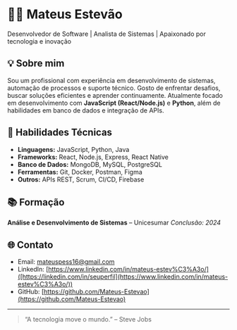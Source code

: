 # 👨‍💻 Mateus Estevão

Desenvolvedor de Software | Analista de Sistemas | Apaixonado por tecnologia e inovação

## 💡 Sobre mim

Sou um profissional com experiência em desenvolvimento de sistemas, automação de processos e suporte técnico. Gosto de enfrentar desafios, buscar soluções eficientes e aprender continuamente. Atualmente focado em desenvolvimento com **JavaScript (React/Node.js)** e **Python**, além de habilidades em banco de dados e integração de APIs.

## 🔧 Habilidades Técnicas

- **Linguagens:** JavaScript, Python, Java
- **Frameworks:** React, Node.js, Express, React Native
- **Banco de Dados:** MongoDB, MySQL, PostgreSQL
- **Ferramentas:** Git, Docker, Postman, Figma
- **Outros:** APIs REST, Scrum, CI/CD, Firebase


## 📚 Formação

**Análise e Desenvolvimento de Sistemas** – Unicesumar 
_Conclusão: 2024_

## 🌐 Contato

- Email: [mateuspess16@gmail.com](mailto:mateuspess16@gmail.com)  
- LinkedIn: [https://www.linkedin.com/in/mateus-estev%C3%A3o/]([https://linkedin.com/in/seuperfil](https://www.linkedin.com/in/mateus-estev%C3%A3o/))  
- GitHub: [https://github.com/Mateus-Estevao](https://github.com/Mateus-Estevao)

---

> “A tecnologia move o mundo.” – Steve Jobs
